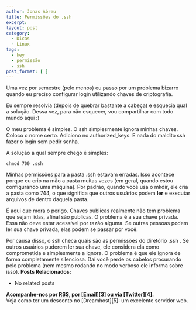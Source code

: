 ```yaml
---
author: Jonas Abreu
title: Permissões do .ssh
excerpt:
layout: post
category:
  - Dicas
  - Linux
tags:
  - key
  - permissão
  - ssh
post_format: [ ]
---
```

Uma vez por semestre (pelo menos) eu passo por um problema bizarro quando eu preciso configurar login utilizando chaves de criptografia.

Eu sempre resolvia (depois de quebrar bastante a cabeça) e esquecia qual a solução. Dessa vez, para não esquecer, vou compartilhar com todo mundo aqui :)

O meu problema é simples. O ssh simplesmente ignora minhas chaves. Coloco o nome certo. Adiciono no authorized_keys. E nada do maldito ssh fazer o login sem pedir senha.

A solução a qual sempre chego é simples:

    
    chmod 700 .ssh
    

Minhas permissões para a pasta .ssh estavam erradas. Isso acontece porque eu crio na mão a pasta muitas vezes (em geral, quando estou configurando uma máquina). Por padrão, quando você usa o mkdir, ele cria a pasta como 744, o que significa que outros usuários podem **ler** e executar arquivos de dentro daquela pasta.

É aqui que mora o perigo. Chaves publicas realmente não tem problema que sejam lidas, afinal são publicas. O problema é a sua chave privada. Essa não deve estar acessível por razão alguma. Se outras pessoas podem ler sua chave privada, elas podem se passar por você.

Por causa disso, o ssh checa quais são as permissões do diretório .ssh . Se outros usuários puderem ler sua chave, ele considera ela como comprometida e simplesmente a ignora. O problema é que ele ignora de forma completamente silenciosa. Daí você perde os cabelos procurando pelo problema (nem mesmo rodando no modo verboso ele informa sobre isso). 
**Posts Relacionados:** 
*   No related posts









**Acompanhe-nos por [ RSS][2], por [Email][3] ou via [Twitter][4].**  
Veja como ter um desconto no [Dreamhost][5]: um excelente servidor web.

 [1]: https://twitter.com/share
 [2]: http://feeds.feedburner.com/VidaGeek



